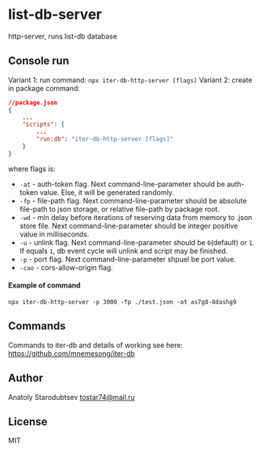 # list-db-server
http-server, runs list-db database


## Console run
Variant 1: run command: `npx iter-db-http-server [flags]`
Variant 2: create in package command: 
```json
//package.json
{
    ...
    "scripts": {
        ...
        "run:db": "iter-db-http-server [flags]"
    }
}
```
where flags is:
- `-at` - auth-token flag. Next command-line-parameter should be auth-token value. Else, it will be generated randomly.
- `-fp` - file-path flag. Next command-line-parameter should be absolute file-path to json storage, or relative file-path by package root.
- `-wd` - min delay before iterations of reserving data from memory to .json store file. Next command-line-parameter should be integer positive value in milliseconds.
- `-u` - unlink flag. Next command-line-parameter should be `0`(default) or `1`. If equals `1`, db event cycle will unlink and script may be finished.
- `-p` - port flag. Next command-line-parameter shpuel be port value.
- `-cao` - cors-allow-origin flag.

#### Example of command
`npx iter-db-http-server -p 3000 -fp ./test.json -at as7g8-8dashg9`


## Commands
Commands to iter-db and details of working see here:
https://github.com/mnemesong/iter-db


## Author
Anatoly Starodubtsev
tostar74@mail.ru


## License
MIT